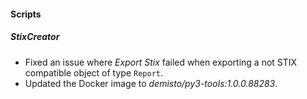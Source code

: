 
#### Scripts

##### StixCreator

- Fixed an issue where *Export Stix* failed when exporting a not STIX compatible object of type `Report`.
- Updated the Docker image to *demisto/py3-tools:1.0.0.88283*.
